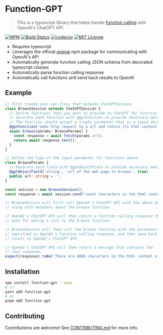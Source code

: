 # Function-GPT

> This is a typescript library that helps handle [function calling](https://platform.openai.com/docs/guides/gpt/function-calling) with OpenAI's ChatGPT API.

[![NPM](https://img.shields.io/npm/v/function-gpt.svg)](https://www.npmjs.com/package/function-gpt)
[![Build Status](https://github.com/atinylittleshell/function-gpt/actions/workflows/publish.yml/badge.svg)](https://github.com/atinylittleshell/function-gpt/actions/workflows/publish.yml)
[![codecov](https://codecov.io/gh/atinylittleshell/function-gpt/graph/badge.svg?token=1R81CX1Z14)](https://codecov.io/gh/atinylittleshell/function-gpt)
[![MIT License](https://img.shields.io/badge/license-MIT-blue)](https://github.com/atinylittleshell/function-gpt/blob/main/license)

- Requires typescript
- Leverages the official [openai](https://www.npmjs.com/package/openai) npm package for communicating with OpenAI's API
- Automatically generate function calling JSON schema from decorated typescript classes
- Automatically parse function calling response
- Automatically call functions and send back results to OpenAI

## Example

```typescript
// First create your own class that extends ChatGPTSession.
class BrowseSession extends ChatGPTSession {
  // Define functions that you want to provide to ChatGPT for function calling.
  // Decorate each function with @gptFunction to provide necessary metadata.
  // The function should accept a single parameter that is a typed object.
  @gptFunction('make http request to a url and return its html content', BrowseParams)
  async browse(params: BrowseParams) {
    const response = await fetch(params.url);
    return await response.text();
  }
}

// Define the type of the input parameter for functions above.
class BrowseParams {
  // Decorate each field with @gptObjectField to provide necessary metadata.
  @gptObjectField('string', 'url of the web page to browse', true)
  public url: string = '';
}

const session = new BrowseSession();
const response = await session.send('count characters in the html content of https://www.google.com.');

// BrowseSession will first call OpenAI's ChatGPT API with the above prompt
// along with metadata about the browse function.

// OpenAI's ChatGPT API will then return a function calling response that
// asks for making a call to the browse function.

// BrowseSession will then call the browse function with the parameters
// specified in OpenAI's function calling response, and then send back the
// result to OpenAI's ChatGPT API.

// OpenAI's ChatGPT API will then return a message that contains the
// chat response.
expect(response).toBe('There are 4096 characters in the html content of https://www.google.com/.');
```

## Installation

```bash
npm install function-gpt --save
# or
yarn add function-gpt
# or
pnpm add function-gpt
```

## Contributing

Contributions are welcome! See [CONTRIBUTING.md](./CONTRIBUTING.md) for more info.